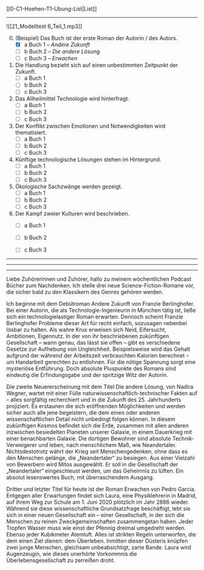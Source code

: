 [[0-C1-Hoehen-T1-Ubung-List|List]]

---

![[21_Modelltest 6_Teil_1.mp3]]

0. (Beispiel) Das Buch ist der erste Roman der Autorin / des Autors.  
   - [x] a Buch 1 – *Andere Zukunft*  
   - [ ] b Buch 2 – *Die andere Lösung*  
   - [ ] c Buch 3 – *Erwachen*  

1. Die Handlung bezieht sich auf einen unbestimmten Zeitpunkt der Zukunft.  
   - [ ] a Buch 1  
   - [ ] b Buch 2  
   - [ ] c Buch 3  

2. Das Allheilmittel Technologie wird hinterfragt.  
   - [ ] a Buch 1  
   - [ ] b Buch 2  
   - [ ] c Buch 3  

3. Der Konflikt zwischen Emotionen und Notwendigkeiten wird thematisiert.  
   - [ ] a Buch 1  
   - [ ] b Buch 2  
   - [ ] c Buch 3  

4. Künftige technologische Lösungen stehen im Hintergrund.  
   - [ ] a Buch 1  
   - [ ] b Buch 2  
   - [ ] c Buch 3  

5. Ökologische Sachzwänge werden gezeigt.  
   - [ ] a Buch 1  
   - [ ] b Buch 2  
   - [ ] c Buch 3  

6. Der Kampf zweier Kulturen wird beschrieben.  
   - [ ] a Buch 1  
   - [ ] b Buch 2  
   - [ ] c Buch 3  


---
---
---

Liebe Zuhörerinnen und Zuhörer, hallo zu meinem wöchentlichen Podcast Bücher zum Nachdenken. Ich stelle drei neue Science-Fiction-Romane vor, die sicher bald zu den Klassikern des Genres gehören werden.

Ich beginne mit dem Debütroman Andere Zukunft von Franzie Berlinghofer. Bei einer Autorin, die als Technologie-Ingenieurin in München tätig ist, ließe sich ein technologielastiger Roman erwarten. Dennoch scheint Franzie Berlinghofer Probleme dieser Art für recht einfach, sozusagen nebenbei lösbar zu halten. Als wahre Krux erweisen sich Neid, Eifersucht, Ambitionen, Eigennutz. In der von ihr beschriebenen zukünftigen Gesellschaft – wann genau, das lässt sie offen – gibt es verschiedene Gesetze zur Aufhebung von Ungleichheit. Beispielsweise wird das Gehalt aufgrund der während der Arbeitszeit verbrauchten Kalorien berechnet – um Handarbeit gerechten zu entlohnen. Für die nötige Spannung sorgt eine mysteriöse Entführung. Doch absolute Pluspunkte des Romans sind eindeutig die Erfindungsgabe und der spritzige Witz der Autorin.

Die zweite Neuererscheinung mit dem Titel Die andere Lösung, von Nadira Wegner, wartet mit einer Fülle naturwissenschaftlich-technischer Fakten auf – alles sorgfältig recherchiert und in die Zukunft des 25. Jahrhunderts projiziert. Es erstaunen die sich eröffnenden Möglichkeiten und werden sicher auch alle jene begeistern, die dem einen oder anderen wissenschaftlichen Detail nicht unbedingt folgen können. In diesem zukünftigen Kosmos befindet sich die Erde, zusammen mit allen anderen inzwischen besiedelten Planeten unserer Galaxie, in einem Dauerkrieg mit einer benachbarten Galaxie. Die dortigen Bewohner sind absolute Technik-Verweigerer und leben, nach menschlichem Maß, wie Neandertaler. Nichtsdestotrotz währt der Krieg seit Menschengedenken, ohne dass es den Menschen gelänge, die „Neandertaler“ zu besiegen. Aus einer Vielzahl von Bewerbern wird Mitos ausgewählt. Er soll in die Gesellschaft der „Neandertaler“ eingeschleust werden, um das Geheimnis zu lüften. Ein absolut lesenswertes Buch, mit überraschendem Ausgang.

Dritter und letzter Titel für heute ist der Roman Erwachen von Pedro Garcia. Entgegen aller Erwartungen findet sich Laura, eine Physiklehrerin in Madrid, auf ihrem Weg zur Schule am 1. Juni 2020 plötzlich im Jahr 2886 wieder. Während sie diese wissenschaftliche Grundsatzfrage beschäftigt, lebt sie sich in einer neuen Gesellschaft ein – einer Gesellschaft, in der sich die Menschen zu reinen Zweckgemeinschaften zusammengetan haben. Jeder Tropfen Wasser muss wie einst der Pfennig dreimal umgedreht werden. Ebenso jeder Kubikmeter Atemluft. Alles ist strikten Regeln unterworfen, die dem einen Ziel dienen: dem Überleben. Inmitten dieser Düsteris knüpfen zwei junge Menschen, gleichsam unbeabsichtigt, zarte Bande. Laura wird Augenzeugin, wie dieses unerhörte Vorkommnis die Überlebensgesellschaft zu zerreißen droht.